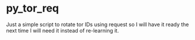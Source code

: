 # py_tor_req
Just a simple script to rotate tor IDs using request so I will have it ready the next time I will need it instead of re-learning it.
